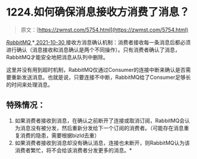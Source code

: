 <!--yml
category: 未分类
date: 0001-01-01 00:00:00
--->

# 1224.如何确保消息接收⽅消费了消息？

> 原文：[https://zwmst.com/5754.html](https://zwmst.com/5754.html)

   [ *RabbitMQ* ](https://zwmst.com/rabbitmq)*[ <time datetime="2021-10-31T05:42:38+08:00"> 2021-10-30 </time> ](https://zwmst.com/5754.html)  接收⽅消息确认机制：消费者接收每⼀条消息后都必须进⾏确认（消息接收和消息确认是两个不同操作）。只有消费者确认了消息，RabbitMQ才能安全地把消息从队列中删除。

这⾥并没有⽤到超时机制，RabbitMQ仅通过Consumer的连接中断来确认是否需要重新发送消息。也就是说，只要连接不中断，RabbitMQ给了Consumer⾜够⻓的时间来处理消息。

## 特殊情况：

1.  如果消费者接收到消息，在确认之前断开了连接或取消订阅，RabbitMQ会认为消息没有被分发，然后重新分发给下⼀个订阅的消费者。（可能存在消息重复消费的隐患，需要根据bizId去重）
2.  如果消费者接收到消息却没有确认消息，连接也未断开，则RabbitMQ认为该消费者繁忙，将不会给该消费者分发更多的消息。*